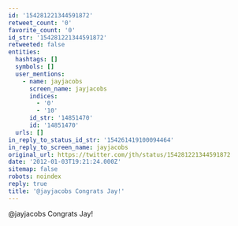 ```yaml
---
id: '154281221344591872'
retweet_count: '0'
favorite_count: '0'
id_str: '154281221344591872'
retweeted: false
entities:
  hashtags: []
  symbols: []
  user_mentions:
    - name: jayjacobs
      screen_name: jayjacobs
      indices:
        - '0'
        - '10'
      id_str: '14851470'
      id: '14851470'
  urls: []
in_reply_to_status_id_str: '154261419100094464'
in_reply_to_screen_name: jayjacobs
original_url: https://twitter.com/jth/status/154281221344591872
date: '2012-01-03T19:21:24.000Z'
sitemap: false
robots: noindex
reply: true
title: '@jayjacobs Congrats Jay!'
---
```


@jayjacobs Congrats Jay!